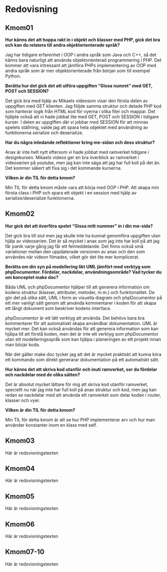 ---
---
Redovisning
=========================


Kmom01
-------------------------

**Hur känns det att hoppa rakt in i objekt och klasser med PHP, gick det bra och kan du relatera till andra objektorienterade språk?**

Jag har tidigare erfarenhet i OOP i andra språk som Java och C++, så det känns bara naturligt att använda objektorienterad programmering i PHP. Det kommer att vara intressant att jämföra PHPs implementering av  OOP med andra språk som är mer objektorienterade från början som till exempel Python.

**Berätta hur det gick det att utföra uppgiften “Gissa numret” med GET, POST och SESSION?**

Det gick bra med hjälp av Mikaels videosom visar den första delen av uppgiften med GET klienten. Jag följde samma struktur och delade PHP kod som hanterar logik från HTML kod för vyerna i olika filer och mappar. Det hjälpte också att vi hade jobbat lite med GET, POST och SESSION i tidigare kurser. I delen av uppgiften där vi jobbar med SESSION för att minnas spelets ställning, valde jag att spara hela objektet med användning av funktionerna serialize och deserialize.

**Har du några inledande reflektioner kring me-sidan och dess struktur?**

Anax är inte helt nytt eftersom vi hade jobbat med ramverket tidigare i designkursen. Mikaels videos ger en bra överblick av ramverket i videoserien på youtube, men jag kan inte säga att jag har full koll på det än. Det kommer säkert att fixa sig i det kommande kurserna.  

**Vilken är din TIL för detta kmom?**

Min TIL för detta kmom måste vara att börja med OOP i PHP. Att skapa min första class i PHP och spara ett objekt i en session med hjälp av serialize/deserialize funktionerna.


Kmom02
-------------------------

**Hur gick det att överföra spelet “Gissa mitt nummer” in i din me-sida?**

Det gick bra till slut men jag skulle inte ha kunnat genomföra uppgiften utan hjälp av videoserien. Det är så mycket i anax som jag inte har koll på att jag får panik varje gång jag får ett felmeddelande. Det finns också små variationer mellan den uppdaterade versionen av anax och den som användes när videon filmades, vilket gör det lite mer komplicerat.

**Berätta om din syn på modellering likt UML jämfört med verktyg som phpDocumentor. Fördelar, nackdelar, användningsområde? Vad tycker du om konceptet make doc?**

Båda UML och phpDocumentor hjälper till att generera information om kodens struktur (klasser, attributer, metoder, m.m.) och funktionalitet. De gör det på olika sätt, UML i form av visuella diagram och phpDocumentor på ett mer vanligt sätt genom att använda kommentarer i koden för att skapa ett långt dokument som beskriver kodens interface.

phpDocumentor är ett lätt verktyg att använda. Det behövs bara bra kommentarer för att automatiskt skapa användbar dokumentation. UML är mycket mer. Det kan också användas för att generera information som kan hjälpa till att förstå koden, men det är inte ett verktyg som phpDocumentor utan ett modelleringsspråk som kan hjälpa i planeringen av ett projekt innan man börjar koda.

När det gäller make doc tycker jag att det är mycket praktiskt att kunna köra ett kommando som direkt generarar dokumentation på ett automatiskt sätt.

**Hur känns det att skriva kod utanför och inuti ramverket, ser du fördelar och nackdelar med de olika sätten?**

Det är absolut mycket lättare för mig att skriva kod utanför ramverket, speciellt nu när jag inte har full koll på anax struktur och kod, men jag kan redan se nackdelar med att använda ett ramverket som delar koden i router, klasser och vyer.

**Vilken är din TIL för detta kmom?**

Min TIL för detta kmom är att se hur PHP implementerar arv och hur man använder konstanter inom en klass med self.


Kmom03
-------------------------

Här är redovisningstexten



Kmom04
-------------------------

Här är redovisningstexten



Kmom05
-------------------------

Här är redovisningstexten



Kmom06
-------------------------

Här är redovisningstexten



Kmom07-10
-------------------------

Här är redovisningstexten
